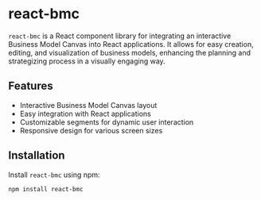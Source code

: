 # react-bmc

`react-bmc` is a React component library for integrating an interactive Business Model Canvas into React applications. It allows for easy creation, editing, and visualization of business models, enhancing the planning and strategizing process in a visually engaging way.

## Features

- Interactive Business Model Canvas layout
- Easy integration with React applications
- Customizable segments for dynamic user interaction
- Responsive design for various screen sizes

## Installation

Install `react-bmc` using npm:

```bash
npm install react-bmc
```